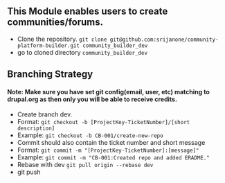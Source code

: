 ## This Module enables users to create communities/forums.

- Clone the repository.
``git clone git@github.com:srijanone/community-platform-builder.git community_builder_dev``
- go to cloned directory ``community_builder_dev``

## Branching Strategy
#### Note: Make sure you have set git config(email, user, etc) matching to drupal.org as then only you will be able to receive credits.

- Create branch dev.
- Format:
``git checkout -b [ProjectKey-TicketNumber]/[short description]``
- Example:
``git checkout -b CB-001/create-new-repo``
- Commit should also contain the ticket number and short message
- Format:
``git commit -m "[ProjectKey-TicketNumber]:[message]"``
- Example:
``git commit -m "CB-001:Created repo and added ERADME."``
 - Rebase with dev
 ``git pull origin --rebase dev``
 - git push
